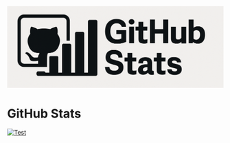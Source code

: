 ![GitHub Stats Banner](./public/images/banner2.png)
# GitHub Stats
[![Test](https://github.com/suzuki3jp/GitHubStats/actions/workflows/test.yaml/badge.svg)](https://github.com/suzuki3jp/GitHubStats/actions/workflows/test.yaml)